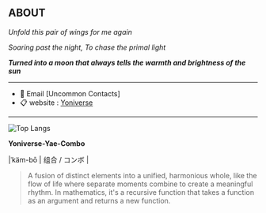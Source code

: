 <h2> ABOUT </h2>

*Unfold this pair of wings for me again*

*Soaring past the night, To chase the primal light*

**_Turned into a moon that always tells the warmth and brightness of the sun_**

---

- 📨 Email [Uncommon Contacts] 
- 📋 website : <a href="https://march7th.me/" target="_blank">Yoniverse</a>
<!-- ![Dusai's GitHub stats](https://github-readme-stats-git-masterrstaa-rickstaa.vercel.app/api?username=Sumalene&theme=tokyonight&hide=contribs,prs&show_icons=true)   -->
<!--  [![Top Langs](https://github-readme-stats.vercel.app/api/top-langs/?username=Sumalene&theme=material-palenight)](https://github.com/Sumalene) -->

---

![Top Langs](https://github-readme-stats.vercel.app/api/top-langs/?username=Sumalene&layout=compact&theme=material-palenight&hide=scss,Nunjucks,JupyterNotebook)


**Yoniverse-Yae-Combo**

|ˈkäm-bō | 组合 / コンボ | 

> A fusion of distinct elements into a unified, harmonious whole, like the flow of life where separate moments combine to create a meaningful rhythm.
> In mathematics, it's a recursive function that takes a function as an argument and returns a new function.

  
<!--  ![GitHub stats](https://github.com/Sumalene/Sumalene/assets/124686994/8a6f1a5c-a9e5-4439-aa10-59dbbfc3bd8f)  -->
